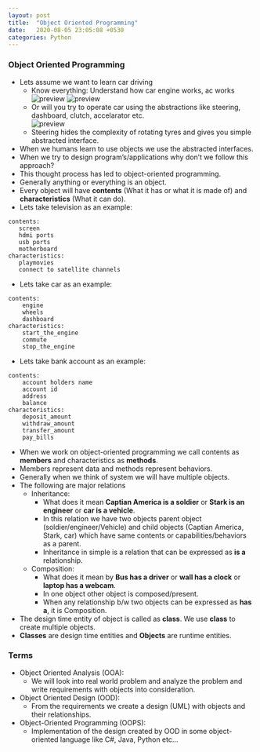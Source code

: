 ```yaml
---
layout: post
title:  "Object Oriented Programming"
date:   2020-08-05 23:05:08 +0530
categories: Python
---
```

### Object Oriented Programming
* Lets assume we want to learn car driving
  * Know everything: Understand how car engine works, ac works
![preview](../../../../assets/engine.gif)
![preview](../../../../assets/ac.jpeg)
  * Or will you try to operate car using the abstractions like steering, dashboard, clutch, accelarator etc.  
![preview](../../../../assets/carint.jpg)
  * Steering hides the complexity of rotating tyres and gives you simple abstracted interface.
* When we humans learn to use objects we use the abstracted interfaces.
* When we try to design program’s/applications why don’t we follow this approach?
* This thought process has led to object-oriented programming.
* Generally anything or everything is an object.
* Every object will have __contents__ (What it has or what it is made of) and __characteristics__ (What it can do).
* Lets take television as an example:
```
contents: 
   screen
   hdmi ports
   usb ports
   motherboard
characteristics:
   playmovies
   connect to satellite channels
```
* Lets take car as an example:
```
contents:
    engine
    wheels
    dashboard
characteristics:
    start_the_engine
    commute
    stop_the_engine
```
* Lets take bank account as an example:
```
contents:
    account holders name
    account id
    address
    balance
characteristics:
    deposit_amount
    withdraw_amount
    transfer_amount
    pay_bills
```
* When we work on object-oriented programming we call contents as __members__ and characteristics as __methods__.
* Members represent data and methods represent behaviors.
* Generally when we think of system we will have multiple objects.
* The following are major relations
    * Inheritance:
      * What does it mean __Captian America is a soldier__ or __Stark is an engineer__ or __car is a vehicle__.
      * In this relation we have two objects parent object (soldier/engineer/Vehicle) and child objects (Captian America, Stark, car) which have same contents or capabilities/behaviors as a parent.
      * Inheritance in simple is a relation that can be expressed as __is a__ relationship.
    * Composition:
      * What does it mean by __Bus has a driver__ or __wall has a clock__ or __laptop has a webcam__.
      * In one object other object is composed/present.
      * When any relationship b/w two objects can be expressed as __has a__, it is Composition.
* The design time entity of object is called as __class__. We use __class__ to create multiple objects.
* __Classes__ are design time entities and __Objects__ are runtime entities.

### Terms
* Object Oriented Analysis (OOA):
  * We will look into real world problem and analyze the problem and write requirements with objects into consideration.
* Object Oriented Design (OOD):
  * From the requirements we create a design (UML) with objects and their relationships.
* Object-Oriented Programming (OOPS):
  * Implementation of the design created by OOD in some object-oriented language like C#, Java, Python etc…